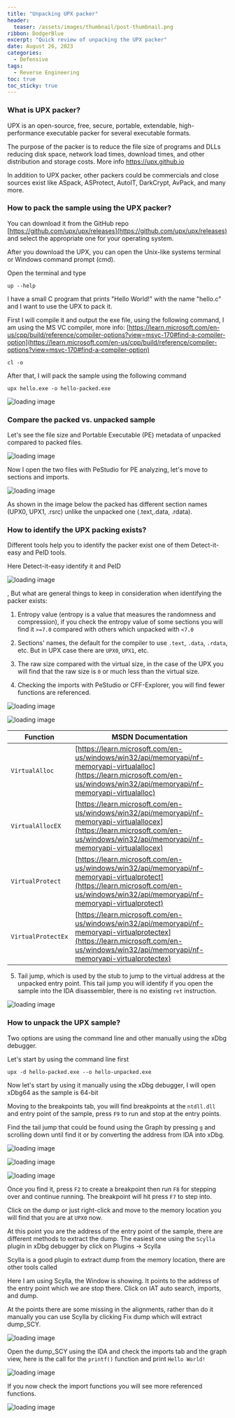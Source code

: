 ```yaml
---
title: "Unpacking UPX packer"
header:
  teaser: /assets/images/thumbnail/post-thumbnail.png
ribbon: DodgerBlue
excerpt: "Quick review of unpacking the UPX packer"
date: August 26, 2023
categories:
  - Defensive
tags:
  - Reverse Engineering
toc: true
toc_sticky: true
---
```


### What is UPX packer?

UPX is an open-source, free, secure, portable, extendable, high-performance executable packer for several executable formats.

The purpose of the packer is to reduce the file size of programs and DLLs reducing disk space, network load times, download times, and other distribution and storage costs.  More info https://upx.github.io

In addition to UPX packer, other packers could be commercials and close sources exist like ASpack, ASProtect, AutoIT, DarkCrypt, AvPack, and many more.

### How to pack the sample using the UPX packer?

You can download it from the GitHub repo [https://github.com/upx/upx/releases](https://github.com/upx/upx/releases) and select the appropriate one for your operating system.

After you download the UPX, you can open the Unix-like systems terminal or Windows command prompt (cmd).

Open the terminal  and type 

```bashell
up --help
```

I have a small C program that prints "Hello World!" with the name "hello.c" and I want to use the UPX to pack it.

First I will compile it and output the exe file, using the following command, I am using the MS VC compiler, more info: [https://learn.microsoft.com/en-us/cpp/build/reference/compiler-options?view=msvc-170#find-a-compiler-option](https://learn.microsoft.com/en-us/cpp/build/reference/compiler-options?view=msvc-170#find-a-compiler-option)

```console
cl -o 
```

After that, I will pack the sample using the following command

```bashell
upx hello.exe -o hello-packed.exe 
```

![loading image](/assets/images/posts/reversing/unpack-upx/create.png)


### Compare the packed vs. unpacked sample

Let's see the file size and Portable Executable (PE) metadata of unpacked compared to packed files.

![loading image](/assets/images/posts/reversing/unpack-upx/compile.png)

Now I open the two files with PeStudio for PE analyzing, let's move to sections and imports.

![loading image](/assets/images/posts/reversing/unpack-upx/iat.png)

As shown in the image below the packed has different section names (UPX0, UPX1, .rsrc) unlike the unpacked one (.text,.data, .rdata).


### How to identify the UPX packing exists?

Different tools help you to identify the packer exist one of them Detect-it-easy and PeID tools.

Here Detect-it-easy identify it and PeID

![loading image](/assets/images/posts/reversing/unpack-upx/info.png)

, But what are general things to keep in consideration when identifying the packer exists:

1. Entropy value (entropy is a value that measures the randomness and compression), if you check the entropy value of some sections you will find it `>=7.0`  compared with others which unpacked with `<7.0`

2. Sections' names, the default for the compiler to use `.text`, `.data`, `.rdata`, etc. But in UPX case there are `UPX0`, `UPX1`, etc.

3. The raw size compared with the virtual size, in the case of the UPX you will find that the raw size is `0` or much less than the virtual size.

4. Checking the imports with PeStudio or CFF-Explorer, you will find fewer functions are referenced.


![loading image](/assets/images/posts/reversing/unpack-upx/entropy.png)

![loading image](/assets/images/posts/reversing/unpack-upx/sections.png)


|Function|MSDN Documentation|
|--------|------------------|
|`VirtualAlloc`|[https://learn.microsoft.com/en-us/windows/win32/api/memoryapi/nf-memoryapi-virtualalloc](https://learn.microsoft.com/en-us/windows/win32/api/memoryapi/nf-memoryapi-virtualalloc)|
|`VirtualAllocEX`|[https://learn.microsoft.com/en-us/windows/win32/api/memoryapi/nf-memoryapi-virtualallocex](https://learn.microsoft.com/en-us/windows/win32/api/memoryapi/nf-memoryapi-virtualallocex)|
|`VirtualProtect`|[https://learn.microsoft.com/en-us/windows/win32/api/memoryapi/nf-memoryapi-virtualprotect](https://learn.microsoft.com/en-us/windows/win32/api/memoryapi/nf-memoryapi-virtualprotect)|
|`VirtualProtectEx`|[https://learn.microsoft.com/en-us/windows/win32/api/memoryapi/nf-memoryapi-virtualprotectex](https://learn.microsoft.com/en-us/windows/win32/api/memoryapi/nf-memoryapi-virtualprotectex)|

5. Tail jump, which is used by the stub to jump to the virtual address at the unpacked entry point. This tail jump you will identify if you open the sample into the IDA disassembler, there is no existing `ret` instruction.

![loading image](/assets/images/posts/reversing/unpack-upx/tail.png)

### How to unpack the UPX sample?

Two options are using the command line and other manually using the xDbg debugger.

Let's start by using the command line first

```bashell
upx -d hello-packed.exe --o hello-unpacked.exe
```

Now let's start by using it manually using the xDbg debugger, I will open xDbg64 as the sample is 64-bit

Moving to the breakpoints tab, you will find breakpoints at the `ntdll.dll` and entry point of the sample, press `F9` to run and stop at the entry points.

Find the tail jump that could be found using the Graph by pressing `g` and scrolling down until find it or by converting the address from IDA into xDbg.

![loading image](/assets/images/posts/reversing/unpack-upx/tail.png)

![loading image](/assets/images/posts/reversing/unpack-upx/pushad.png)

![loading image](/assets/images/posts/reversing/unpack-upx/jmp.png)

Once you find it, press `F2` to create a breakpoint then run `F8` for stepping over and continue running. The breakpoint will hit press `F7` to step into.

Click on the dump or just right-click and move to the memory location you will find that you are at `UPX0` now.

At this point you are the address of the entry point of the sample, there are different methods to extract the dump. The easiest one using the `Scylla` plugin in xDbg debugger by click on Plugins -> Scylla

Scylla is a good plugin to extract dump from the memory location, there are other tools called 

Here I am using Scylla, the Window is showing. 
It points to the address of the entry point which we are stop there. Click on  IAT auto search, imports, and dump.

At the points there are some missing in the alignments, rather than do it manually you can use Scylla by clicking Fix dump which will extract dump_SCY.

![loading image](/assets/images/posts/reversing/unpack-upx/scylla.png)


Open the dump_SCY using the IDA and check the imports tab and the graph view, here is the call for the `printf()` function and print `Hello World!`

![loading image](/assets/images/posts/reversing/unpack-upx/unpacked.png)


If you now check the import functions you will see more referenced functions.

![loading image](/assets/images/posts/reversing/unpack-upx/modules.png)
